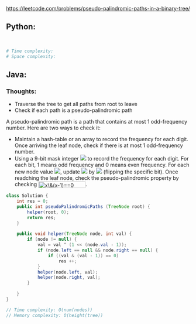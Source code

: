 <https://leetcode.com/problems/pseudo-palindromic-paths-in-a-binary-tree/> 

## Python:
```python

        
# Time complexity: 
# Space complexity: 
```

## Java:
### Thoughts:
 - Traverse the tree to get all paths from root to leave
 - Check if each path is a pseudo-palindromic path
 
A pseudo-palindromic path is a path that contains at most 1 odd-frequency number. Here are two ways to check it:
 - Maintain a hash-table or an array to record the frequency for each digit. Once arriving the leaf node, check if there is at most 1 odd-frequency number.
 - Using a 9-bit mask integer <img src="https://render.githubusercontent.com/render/math?math=x"> to record the frequency for each digit. For each bit, 1 means odd frequency and 0 means even frequency.
 For each new node value <img src="https://render.githubusercontent.com/render/math?math=v">, update <img src="https://render.githubusercontent.com/render/math?math=x"> by <img src="http://chart.googleapis.com/chart?cht=tx&chl= x=x \wedge (1 \ll (v - 1))" style="border:none;">
 (flipping the specific bit). Once readching the leaf node, check the pseudo-palindromic property by checking <img src="http://www.sciweavers.org/tex2img.php?eq=x%5C%26%28x-1%29%3D%3D0&bc=White&fc=Black&im=jpg&fs=12&ff=arev&edit=0" align="center" border="0" alt="x\&(x-1)==0" width="129" height="18" />.
```java
class Solution {
    int res = 0;
    public int pseudoPalindromicPaths (TreeNode root) {
        helper(root, 0);
        return res;
    }
    
    public void helper(TreeNode node, int val) {
        if (node != null) {
            val = val ^ (1 << (node.val - 1));
            if (node.left == null && node.right == null) {
                if ((val & (val - 1)) == 0)
                    res ++;
            }
            helper(node.left, val);
            helper(node.right, val);
        }
        
    }
}

// Time complexity: O(num(nodes))
// Memory complexity: O(height(tree))
```
